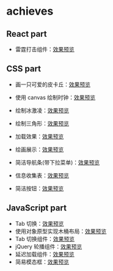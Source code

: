 # achieves

## React part

* 雷霆打击组件：[效果预览](https://z2x.github.io/achieves/react/lightning-count.html)

## CSS part

* 画一只可爱的皮卡丘：[效果预览](https://z2x.github.io/achieves/css/pikachu.html)

* 使用 canvas 绘制时钟：[效果预览](https://z2x.github.io/achieves/css/canvas-clock.html)
* 绘制冰激凌：[效果预览](https://z2x.github.io/achieves/css/icecream.html)
* 绘制三角形：[效果预览](https://z2x.github.io/achieves/css/triangle.html)
* 加载效果：[效果预览](https://z2x.github.io/achieves/css/css3-loading.html)
* 绘画展示：[效果预览](https://z2x.github.io/achieves/css/vertical-align-middle.html)
* 简洁导航条(带下拉菜单)：[效果预览](https://z2x.github.io/achieves/css/navigation.html)
* 信息收集表：[效果预览](https://z2x.github.io/achieves/css/input-form.html)
* 简洁按钮：[效果预览](https://z2x.github.io/achieves/css/button.html)

## JavaScript part

* Tab 切换：[效果预览](https://z2x.github.io/achieves/javascript/tab-switch.html)
* 使用对象原型实现木桶布局：[效果预览](https://z2x.github.io/achieves/javascript/barrellayout-oop.html)
* Tab 切换组件：[效果预览](https://z2x.github.io/achieves/javascript/tab-component.html)
* jQuery 轮播组件：[效果预览](https://z2x.github.io/achieves/javascript/roll-carousel.html)
* 延迟加载组件：[效果预览](https://z2x.github.io/achieves/javascript/delay-loading.html)
* 简易模态框：[效果预览](https://z2x.github.io/achieves/javascript/modal.html)

